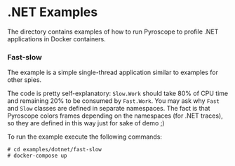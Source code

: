 # .NET Examples

The directory contains examples of how to run Pyroscope to profile .NET applications in Docker containers.

### Fast-slow

The example is a simple single-thread application similar to examples for other spies.

The code is pretty self-explanatory: `Slow.Work` should take 80% of CPU time and remaining 20% to be consumed by
`Fast.Work`. You may ask why `Fast` and `Slow` classes are defined in separate namespaces. The fact is that Pyroscope
colors frames depending on the namespaces (for .NET traces), so they are defined in this way just for sake of demo ;)

To run the example execute the following commands:

```shell
# cd examples/dotnet/fast-slow
# docker-compose up
```

